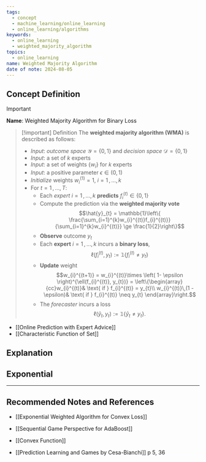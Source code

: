 ```yaml
---
tags:
  - concept
  - machine_learning/online_learning
  - online_learning/algorithms
keywords:
  - online_learning
  - weighted_majority_algorithm
topics:
  - online_learning
name: Weighted Majority Algorithm
date of note: 2024-08-05
---
```


## Concept Definition

>[!important]
>**Name**: Weighted Majority Algorithm for Binary Loss

>[!important] Definition
>The **weighted majority algorithm (WMA)** is described as follows:
>- *Input*: *outcome space* $\mathcal{Y}=\left\{ 0,1 \right\}$ and *decision space* $\mathcal{D} = \left\{ 0,1 \right\}$
>- *Input*: a set of $k$ experts 
>- *Input*: a set of weights $\left\{ w_{i} \right\}$ for $k$ experts 
>- *Input*: a positive parameter $\epsilon \in (0,1)$
>- *Initialize* weights $w_{i}^{(1)} = 1$,  $i=1\,{,}\ldots{,}\,k$
>- For $t = 1\,{,}\ldots{,}\,T$:
>	- Each *expert* $i = 1\,{,}\ldots{,}\,k$ **predicts** $f_{i}^{(t)} \in \left\{ 0,1 \right\}$
>	- Compute the prediction via the **weighted majority vote** $$\hat{y}_{t} = \mathbb{1}\left\{ \frac{\sum_{i=1}^{k}w_{i}^{(t)}f_{i}^{(t)}}{\sum_{i=1}^{k}w_{i}^{(t)}} \ge \frac{1}{2}\right\}$$
>	- **Observe** outcome $y_{t}$
>	- Each **expert** $i=1\,{,}\ldots{,}\,k$ incurs a **binary loss**, $$\ell(f_{i}^{(t)}, y_{t}) := \mathbb{1}\left\{ f_{i}^{(t)} \neq y_{t} \right\} $$
>	- **Update** weight $$w_{i}^{(t+1)} = w_{i}^{(t)}\times \left( 1- \epsilon \right)^{\ell(f_{i}^{(t)}, y_{t})} = \left\{\begin{array}{cc}w_{i}^{(t)}& \text{ if } f_{i}^{(t)} = y_{t}\\ w_{i}^{(t)}\,(1 - \epsilon)& \text{ if } f_{i}^{(t)} \neq y_{t} \end{array}\right.$$
>	- The *forecaster* incurs a loss $$\ell(\hat{y}_{t}, y_{t}) := \mathbb{1}\left\{\hat{y}_{t}\neq y_{t} \right\} .$$


- [[Online Prediction with Expert Advice]]
- [[Characteristic Function of Set]]



## Explanation



## Exponential



-----------
##  Recommended Notes and References


- [[Exponential Weighted Algorithm for Convex Loss]]
- [[Sequential Game Perspective for AdaBoost]]

- [[Convex Function]]

- [[Prediction Learning and Games by Cesa-Bianchi]] p 5, 36